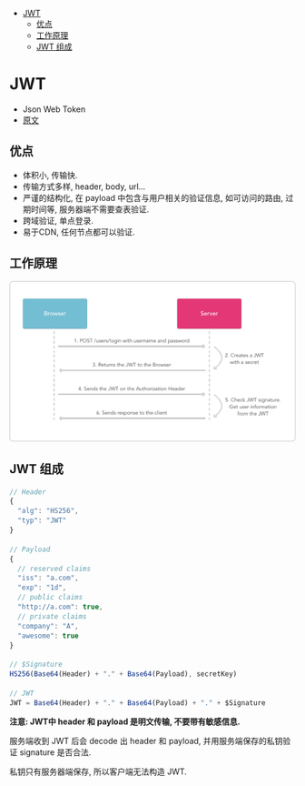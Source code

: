 
<!-- TOC -->

- [JWT](#jwt)
    - [优点](#优点)
    - [工作原理](#工作原理)
    - [JWT 组成](#jwt-组成)

<!-- /TOC -->

# JWT

* Json Web Token
* [原文](https://zhuanlan.zhihu.com/p/27370773?hmsr=toutiao.io&utm_medium=toutiao.io&utm_source=toutiao.io)

## 优点

* 体积小, 传输快.
* 传输方式多样, header, body, url...
* 严谨的结构化, 在 payload 中包含与用户相关的验证信息, 如可访问的路由, 过期时间等, 服务器端不需要查表验证.
* 跨域验证, 单点登录.
* 易于CDN, 任何节点都可以验证.

## 工作原理

![](pic/auth01.png)


## JWT 组成

```js
// Header
{
  "alg": "HS256",
  "typ": "JWT"
}

// Payload
{
  // reserved claims
  "iss": "a.com",
  "exp": "1d",
  // public claims
  "http://a.com": true,
  // private claims
  "company": "A",
  "awesome": true
}

// $Signature
HS256(Base64(Header) + "." + Base64(Payload), secretKey)

// JWT
JWT = Base64(Header) + "." + Base64(Payload) + "." + $Signature
```

**注意: JWT中 header 和 payload 是明文传输, 不要带有敏感信息.**

服务端收到 JWT 后会 decode 出 header 和 payload, 并用服务端保存的私钥验证 signature 是否合法.

私钥只有服务器端保存, 所以客户端无法构造 JWT.

